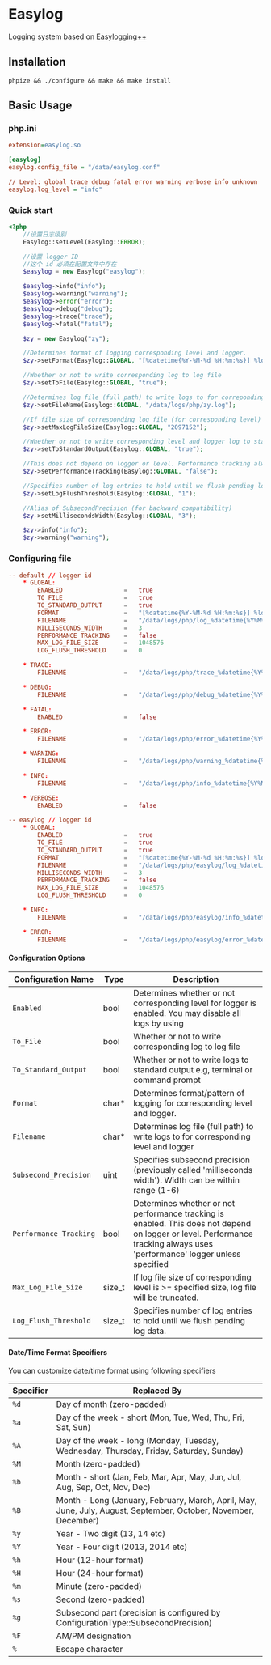 # Easylog
Logging system based on [Easylogging++](https://github.com/muflihun/easyloggingpp)

## Installation

```shell
phpize && ./configure && make && make install
```

## Basic Usage

### php.ini

```ini
extension=easylog.so

[easylog]
easylog.config_file = "/data/easylog.conf"

// Level: global trace debug fatal error warning verbose info unknown
easylog.log_level = "info"
```

### Quick start

```php
<?php
    //设置日志级别
    Easylog::setLevel(Easylog::ERROR);

    //设置 logger ID
    //这个 id 必须在配置文件中存在
    $easylog = new Easylog("easylog");

    $easylog->info("info");
    $easylog->warning("warning");
    $easylog->error("error");
    $easylog->debug("debug");
    $easylog->trace("trace");
    $easylog->fatal("fatal");

    $zy = new Easylog("zy");

    //Determines format of logging corresponding level and logger.
    $zy->setFormat(Easylog::GLOBAL, "[%datetime{%Y-%M-%d %H:%m:%s}] %logger.%level | %msg");

    //Whether or not to write corresponding log to log file
    $zy->setToFile(Easylog::GLOBAL, "true");

    //Determines log file (full path) to write logs to for correponding level and logger
    $zy->setFileName(Easylog::GLOBAL, "/data/logs/php/zy.log");

    //If file size of corresponding log file (for corresponding level) is >= specified size, log file will be truncated and re-initiated.
    $zy->setMaxLogFileSize(Easylog::GLOBAL, "2097152");

    //Whether or not to write corresponding level and logger log to standard output
    $zy->setToStandardOutput(Easylog::GLOBAL, "true");

    //This does not depend on logger or level. Performance tracking always uses 'performance' logger
    $zy->setPerformanceTracking(Easylog::GLOBAL, "false");

    //Specifies number of log entries to hold until we flush pending log data
    $zy->setLogFlushThreshold(Easylog::GLOBAL, "1");

    //Alias of SubsecondPrecision (for backward compatibility)
    $zy->setMillisecondsWidth(Easylog::GLOBAL, "3");

    $zy->info("info");
    $zy->warning("warning");
```

### Configuring file

```conf
-- default // logger id
    * GLOBAL:
        ENABLED                 =   true
        TO_FILE                 =   true
        TO_STANDARD_OUTPUT      =   true
        FORMAT                  =   "[%datetime{%Y-%M-%d %H:%m:%s}] %logger.%level | %msg"
        FILENAME                =   "/data/logs/php/log_%datetime{%Y%M%d}.log"
        MILLISECONDS_WIDTH      =   3
        PERFORMANCE_TRACKING    =   false
        MAX_LOG_FILE_SIZE       =   1048576
        LOG_FLUSH_THRESHOLD     =   0

    * TRACE:
        FILENAME                =   "/data/logs/php/trace_%datetime{%Y%M%d}.log"

    * DEBUG:
        FILENAME                =   "/data/logs/php/debug_%datetime{%Y%M%d}.log"

    * FATAL:
        ENABLED                 =   false 

    * ERROR:
        FILENAME                =   "/data/logs/php/error_%datetime{%Y%M%d}.log"

    * WARNING:
        FILENAME                =   "/data/logs/php/warning_%datetime{%Y%M%d}.log"

    * INFO:
        FILENAME                =   "/data/logs/php/info_%datetime{%Y%M%d}.log"

    * VERBOSE:  
        ENABLED                 =   false

-- easylog // logger id
    * GLOBAL:
        ENABLED                 =   true
        TO_FILE                 =   true
        TO_STANDARD_OUTPUT      =   true
        FORMAT                  =   "[%datetime{%Y-%M-%d %H:%m:%s}] %logger.%level | %msg"
        FILENAME                =   "/data/logs/php/easylog/log_%datetime{%Y%M%d}.log"
        MILLISECONDS_WIDTH      =   3
        PERFORMANCE_TRACKING    =   false
        MAX_LOG_FILE_SIZE       =   1048576
        LOG_FLUSH_THRESHOLD     =   0

    * INFO:
        FILENAME                =   "/data/logs/php/easylog/info_%datetime{%Y%M%d}.log"

    * ERROR:
        FILENAME                =   "/data/logs/php/easylog/error_%datetime{%Y%M%d}.log"
```

#### Configuration Options

|   Configuration Name  |   Type   |                 Description                                                                                                                                                 |
|-----------------------|----------|-----------------------------------------------------------------------------------------------------------------------------------------------------------------------------|
| `Enabled`               |   bool   | Determines whether or not corresponding level for logger is enabled. You may disable all logs by using |
| `To_File`               |   bool   | Whether or not to write corresponding log to log file  |
| `To_Standard_Output`    |   bool   | Whether or not to write logs to standard output e.g, terminal or command prompt  |
| `Format`                |   char*  | Determines format/pattern of logging for corresponding level and logger.         |
| `Filename`              |   char*  | Determines log file (full path) to write logs to for corresponding level and logger   |
| `Subsecond_Precision`   |   uint   | Specifies subsecond precision (previously called 'milliseconds width'). Width can be within range (1-6)  |
| `Performance_Tracking`  |   bool   | Determines whether or not performance tracking is enabled. This does not depend on logger or level. Performance tracking always uses 'performance' logger unless specified|
| `Max_Log_File_Size`     |   size_t | If log file size of corresponding level is >= specified size, log file will be truncated.    |
| `Log_Flush_Threshold`   |  size_t  | Specifies number of log entries to hold until we flush pending log data.    |                               

#### Date/Time Format Specifiers
You can customize date/time format using following specifiers

|    Specifier    |                 Replaced By                                                                                      |
|-----------------|------------------------------------------------------------------------------------------------------------------|
| `%d`            | Day of month (zero-padded)                                                                                       |
| `%a`            | Day of the week - short (Mon, Tue, Wed, Thu, Fri, Sat, Sun)                                                      |
| `%A`            | Day of the week - long (Monday, Tuesday, Wednesday, Thursday, Friday, Saturday, Sunday)                          |
| `%M`            | Month (zero-padded)                                                                                              |
| `%b`            | Month - short (Jan, Feb, Mar, Apr, May, Jun, Jul, Aug, Sep, Oct, Nov, Dec)                                       |
| `%B`            | Month - Long (January, February, March, April, May, June, July, August, September, October, November, December)  |
| `%y`            | Year - Two digit (13, 14 etc)                                                                                    |
| `%Y`            | Year - Four digit (2013, 2014 etc)                                                                               |
| `%h`            | Hour (12-hour format)                                                                                            |
| `%H`            | Hour (24-hour format)                                                                                            |
| `%m`            | Minute (zero-padded)                                                                                             |
| `%s`            | Second (zero-padded)                                                                                             |
| `%g`            | Subsecond part (precision is configured by ConfigurationType::SubsecondPrecision)                               |
| `%F`            | AM/PM designation                                                                                                |
| `%`             | Escape character                                                                                                 |
